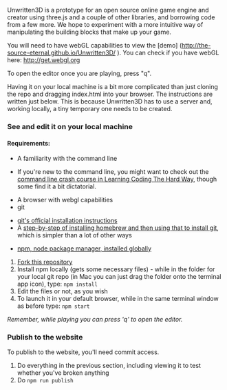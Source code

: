 Unwritten3D is a prototype for an open source online game engine and creator using three.js and a couple of other libraries, and borrowing code from a few more. We hope to experiment with a more intuitive way of manipulating the building blocks that make up your game.

You will need to have webGL capabilities to view the [demo] (http://the-source-eternal.github.io/Unwritten3D/
). You can check if you have webGL here: http://get.webgl.org

To open the editor once you are playing, press "q".

Having it on your local machine is a bit more complicated than just cloning the repo and dragging index.html into your browser. The instructions are written just below. This is because Unwritten3D has to use a server and, working locally, a tiny temporary one needs to be created.

### See and edit it on your local machine
#### Requirements:
* A familiarity with the command line
 - If you're new to the command line, you might want to check out the [command line crash course in Learning Coding The Hard Way](http://learncodethehardway.org/cli/book/cli-crash-course.html), though some find it a bit dictatorial.
* A browser with webgl capabilities
* git
 - [git's official installation instructions](http://git-scm.com/book/en/Getting-Started-Installing-Git)
 - A [step-by-step of installing homebrew and then using that to install git](http://vimeo.com/14649488), which is simpler than a lot of other ways
* [npm, node package manager, installed globally](http://nodejs.org)

1) [Fork this repository](https://help.github.com/articles/fork-a-repo)
2) Install npm locally (gets some necessary files) - while in the folder for your local git repo (in Mac you can just drag the folder onto the terminal app icon), type: ```npm install```
3) Edit the files or not, as you wish
4) To launch it in your default browser, while in the same terminal window as before type: ```npm start```

_Remember, while playing you can press 'q' to open the editor._

### Publish to the website
To publish to the website, you'll need commit access.

1) Do everything in the previous section, including viewing it to test whether you've broken anything
2) Do ```npm run publish```
